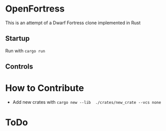 # OpenFortress
This is an attempt of a Dwarf Fortress clone implemented in Rust

## Startup
Run with `cargo run`

## Controls

# How to Contribute
* Add new crates with `cargo new --lib  ./crates/new_crate --vcs none`

# ToDo

